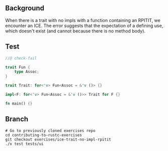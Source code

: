 ## Background

When there is a trait with no impls with a function containing an RPITIT, we
encounter an ICE. The error suggests that the expectation of a defining use,
which doesn't exist (and cannot because there is no method body).

## Test

```rust
//@ check-fail

trait Fun {
    type Assoc;
}

trait Trait: for<'v> Fun<Assoc = &'v ()> {}

impl<F: for<'v> Fun<Assoc = &'v ()>> Trait for F {}

fn main() {}
```

## Branch

```
# Go to previously cloned exercises repo
cd contributing-to-rustc-exercises
git checkout exercises/ice-trait-no-impl-rpitit
./x test tests/ui
```
